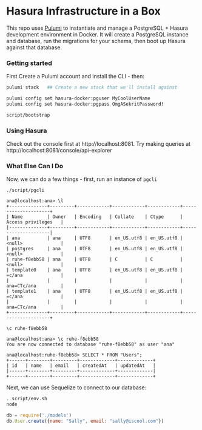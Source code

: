 # Hasura Infrastructure in a Box

This repo uses [Pulumi](https://pulumi.com) to instantiate and manage a PostgreSQL + Hasura development environment in Docker. It will create a PostgreSQL instance and database, run the migrations for your schema, then boot up Hasura against that database.

### Getting started

First Create a Pulumi account and install the CLI - then:

```sh
pulumi stack   ## Create a new stack that we'll install against

pulumi config set hasura-docker:pguser MyCoolUserName
pulumi config set hasura-docker:pgpass OmgASekritPassword!

script/bootstrap
```

### Using Hasura

Check out the console first at http://localhost:8081. Try making queries at http://localhost:8081/console/api-explorer

### What Else Can I Do

Now, we can do a few things - first, run an instance of `pgcli`

```
./script/pgcli

ana@localhost:ana> \l                                                                                                      
+--------------+---------+------------+------------+------------+---------------------+
| Name         | Owner   | Encoding   | Collate    | Ctype      | Access privileges   |
|--------------+---------+------------+------------+------------+---------------------|
| ana          | ana     | UTF8       | en_US.utf8 | en_US.utf8 | <null>              |
| postgres     | ana     | UTF8       | en_US.utf8 | en_US.utf8 | <null>              |
| ruhe-f8ebb58 | ana     | UTF8       | C          | C          | <null>              |
| template0    | ana     | UTF8       | en_US.utf8 | en_US.utf8 | =c/ana              |
|              |         |            |            |            | ana=CTc/ana         |
| template1    | ana     | UTF8       | en_US.utf8 | en_US.utf8 | =c/ana              |
|              |         |            |            |            | ana=CTc/ana         |
+--------------+---------+------------+------------+------------+---------------------+

\c ruhe-f8ebb58

ana@localhost:ana> \c ruhe-f8ebb58                                                                                         
You are now connected to database "ruhe-f8ebb58" as user "ana"

ana@localhost:ruhe-f8ebb58> SELECT * FROM "Users";                                                                         
+------+--------+---------+-------------+-------------+
| id   | name   | email   | createdAt   | updatedAt   |
|------+--------+---------+-------------+-------------|
+------+--------+---------+-------------+-------------+
```

Next, we can use Sequelize to connect to our database:

```sh
. script/env.sh
node
```

```js
db = require('./models')
db.User.create({name: "Sally", email: "sally@iscool.com"})
```
